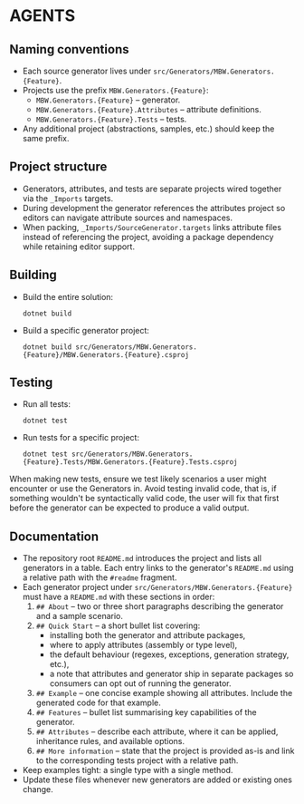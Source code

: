 # AGENTS

## Naming conventions
- Each source generator lives under `src/Generators/MBW.Generators.{Feature}`.
- Projects use the prefix `MBW.Generators.{Feature}`:
  - `MBW.Generators.{Feature}` – generator.
  - `MBW.Generators.{Feature}.Attributes` – attribute definitions.
  - `MBW.Generators.{Feature}.Tests` – tests.
- Any additional project (abstractions, samples, etc.) should keep the same prefix.

## Project structure
- Generators, attributes, and tests are separate projects wired together via the `_Imports` targets.
- During development the generator references the attributes project so editors can navigate attribute sources and namespaces.
- When packing, `_Imports/SourceGenerator.targets` links attribute files instead of referencing the project, avoiding a package dependency while retaining editor support.

## Building
- Build the entire solution:
  ```
  dotnet build
  ```
- Build a specific generator project:
  ```
  dotnet build src/Generators/MBW.Generators.{Feature}/MBW.Generators.{Feature}.csproj
  ```

## Testing
- Run all tests:
  ```
  dotnet test
  ```
- Run tests for a specific project:
  ```
  dotnet test src/Generators/MBW.Generators.{Feature}.Tests/MBW.Generators.{Feature}.Tests.csproj
  ```

When making new tests, ensure we test likely scenarios a user might encounter or use the Generators in. Avoid testing invalid code, that is, if something wouldn't be syntactically valid code, the user will fix that first before the generator can be expected to produce a valid output.

## Documentation
- The repository root `README.md` introduces the project and lists all generators in a table. Each entry links to the generator's `README.md` using a relative path with the `#readme` fragment.
- Each generator project under `src/Generators/MBW.Generators.{Feature}` must have a `README.md` with these sections in order:
  1. `## About` – two or three short paragraphs describing the generator and a sample scenario.
  2. `## Quick Start` – a short bullet list covering:
     - installing both the generator and attribute packages,
     - where to apply attributes (assembly or type level),
     - the default behaviour (regexes, exceptions, generation strategy, etc.),
     - a note that attributes and generator ship in separate packages so consumers can opt out of running the generator.
  3. `## Example` – one concise example showing all attributes. Include the generated code for that example.
  4. `## Features` – bullet list summarising key capabilities of the generator.
  5. `## Attributes` – describe each attribute, where it can be applied, inheritance rules, and available options.
  6. `## More information` – state that the project is provided as-is and link to the corresponding tests project with a relative path.
- Keep examples tight: a single type with a single method.
- Update these files whenever new generators are added or existing ones change.
